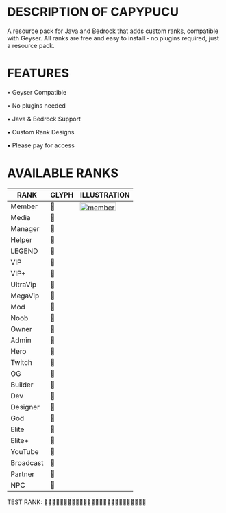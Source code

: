 # DESCRIPTION OF CAPYPUCU 
A resource pack for Java and Bedrock that adds custom ranks, compatible with Geyser. All ranks are free and easy to install - no plugins required, just a resource pack.

# FEATURES 
• Geyser Compatible

• No plugins needed

• Java & Bedrock Support

• Custom Rank Designs

• Please pay for access 

# AVAILABLE RANKS

| RANK   | GLYPH | ILLUSTRATION| 
|--------|-------|-------------|
| Member     |  |<img width="84" height="18" alt="member-seav" src="https://github.com/user-attachments/assets/d5989c26-96b8-4543-a3c5-d59f99bcfe40" />|
| Media      |  |
| Manager    |  |
| Helper     |  |
| LEGEND     |  |
| VIP        |  |
| VIP+       |  |
| UltraVip   |  |
| MegaVip    |  |
| Mod        |  |
| Noob       |  |
| Owner      |  |
| Admin      |  |
| Hero       |  |
| Twitch     |  |
| OG         |  |
| Builder    |  |
| Dev        |  |
| Designer   |  |
| God        |  |
| Elite      |  |
| Elite+     |  |
| YouTube    |  |
| Broadcast  |  |
| Partner    |  |
| NPC        |  |

TEST RANK: 


